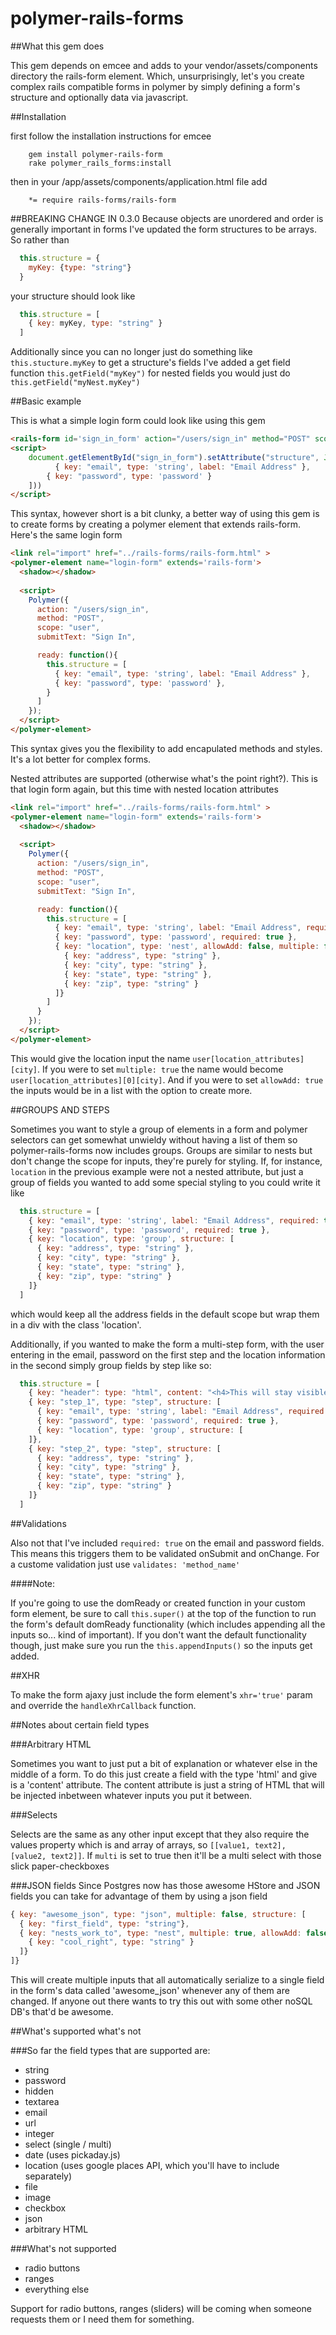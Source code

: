polymer-rails-forms
===================


##What this gem does

This gem depends on emcee and adds to your vendor/assets/components directory
the rails-form element. Which, unsurprisingly, let's you create complex rails compatible 
forms in polymer by simply defining a form's structure and optionally data via 
javascript. 

##Installation

first follow the installation instructions for emcee

```
	gem install polymer-rails-form
	rake polymer_rails_forms:install
```

then in your /app/assets/components/application.html file add

```
	*= require rails-forms/rails-form
```

##BREAKING CHANGE IN 0.3.0
Because objects are unordered and order is generally important in forms I've updated 
the form structures to be arrays. So rather than 

```javascript
  this.structure = {
    myKey: {type: "string"}
  }
``` 

your structure should look like

```javascript
  this.structure = [
    { key: myKey, type: "string" }
  ]
```
Additionally since you can no longer just do something like ```this.stucture.myKey``` to get a 
structure's fields I've added a get field function ```this.getField("myKey")``` for nested fields
you would just do ```this.getField("myNest.myKey")```

##Basic example

This is what a simple login form could look like using this gem

```html
<rails-form id='sign_in_form' action="/users/sign_in" method="POST" scope="user" submitText="Sign In"></rails-form>
<script>
	document.getElementById("sign_in_form").setAttribute("structure", JSON.stringify([
		  { key: "email", type: 'string', label: "Email Address" },
    	{ key: "password", type: 'password' }
    ]))
</script>
```

This syntax, however short is a bit clunky, a better way of using this gem is to create forms by creating a 
polymer element that extends rails-form. Here's the same login form


```html
<link rel="import" href="../rails-forms/rails-form.html" >
<polymer-element name="login-form" extends='rails-form'>
  <shadow></shadow>
  
  <script>
    Polymer({
      action: "/users/sign_in",
      method: "POST",
      scope: "user",
      submitText: "Sign In",

      ready: function(){
        this.structure = [
          { key: "email", type: 'string', label: "Email Address" },
          { key: "password", type: 'password' },
        }               
      ]
    });
  </script>
</polymer-element>
```

This syntax gives you the flexibility to add encapulated methods and styles. It's a lot 
better for complex forms. 

Nested attributes are supported (otherwise what's the point right?). This is that login form 
again, but this time with nested location attributes

```html
<link rel="import" href="../rails-forms/rails-form.html" >
<polymer-element name="login-form" extends='rails-form'>
  <shadow></shadow>
  
  <script>
    Polymer({
      action: "/users/sign_in",
      method: "POST",
      scope: "user",
      submitText: "Sign In",

      ready: function(){
        this.structure = [
          { key: "email", type: 'string', label: "Email Address", required: true },
          { key: "password", type: 'password', required: true },
          { key: "location", type: 'nest', allowAdd: false, multiple: false, structure: [
            { key: "address", type: "string" },
            { key: "city", type: "string" },
            { key: "state", type: "string" },
            { key: "zip", type: "string" }
          ]}
        ]            
      }
    });
  </script>
</polymer-element>
```

This would give the location input the name ```user[location_attributes][city]```. If you were 
to set ```multiple: true``` the name would become ```user[location_attributes][0][city]```. And if 
you were to set ```allowAdd: true``` the inputs would be in a list with the option to create more. 


##GROUPS AND STEPS

Sometimes you want to style a group of elements in a form and polymer selectors can get somewhat 
unwieldy without having a list of them so polymer-rails-forms now includes groups. Groups are similar to 
nests but don't change the scope for inputs, they're purely for styling. If, for instance, ```location```
in the previous example were not a nested attribute, but just a group of fields you wanted to add some special
styling to you could write it like

```javascript
  this.structure = [
    { key: "email", type: 'string', label: "Email Address", required: true },
    { key: "password", type: 'password', required: true },
    { key: "location", type: 'group', structure: [
      { key: "address", type: "string" },
      { key: "city", type: "string" },
      { key: "state", type: "string" },
      { key: "zip", type: "string" }
    ]}
  ]
```

which would keep all the address fields in the default scope but wrap them in a div with the class 'location'.

Additionally, if you wanted to make the form a multi-step form, with the user entering in the email, password 
on the first step and the location information in the second simply group fields by step like so:

```javascript
  this.structure = [
    { key: "header": type: "html", content: "<h4>This will stay visible because it's outside of the steps</h4>" },
    { key: "step_1", type: "step", structure: [
      { key: "email", type: 'string', label: "Email Address", required: true },
      { key: "password", type: 'password', required: true },
      { key: "location", type: 'group', structure: [
    ]},
    { key: "step_2", type: "step", structure: [
      { key: "address", type: "string" },
      { key: "city", type: "string" },
      { key: "state", type: "string" },
      { key: "zip", type: "string" }
    ]}
  ]
```

##Validations

Also not that I've included ```required: true``` on the email and password fields. This means this triggers
them to be validated onSubmit and onChange. For a custome validation just use ```validates: 'method_name'```

####Note:

If you're going to use the domReady or created function in your custom form element, be sure to call
```this.super()``` at the top of the function to run the form's default domReady functionality 
(which includes appending all the inputs so... kind of important). If you don't want the default 
functionality though, just make sure you run the ```this.appendInputs()``` so the inputs get added. 

##XHR

To make the form ajaxy just include the form element's ```xhr='true'``` param 
and override the ```handleXhrCallback``` function. 

##Notes about certain field types

###Arbitrary HTML

Sometimes you want to just put a bit of explanation or whatever else in the middle of a form. To
do this just create a field with the type 'html' and give is a 'content' attribute. The content attribute is 
just a string of HTML that will be injected inbetween whatever inputs you put it between. 

###Selects

Selects are the same as any other input except that they also require the values property which is and array of 
arrays, so ```[[value1, text2], [value2, text2]]```. If ```multi``` is set to true then it'll be a multi select 
with those slick paper-checkboxes

###JSON fields
Since Postgres now has those awesome HStore and JSON fields you can take for advantage of them by using a json field 

```javascript
{ key: "awesome_json", type: "json", multiple: false, structure: [
  { key: "first_field", type: "string"},
  { key: "nests_work_to", type: "nest", multiple: true, allowAdd: false, structure: [
    { key: "cool_right", type: "string" }
  ]}
]} 
```
This will create multiple inputs that all automatically serialize to a single field in the form's data called 
'awesome_json' whenever any of them are changed. If anyone out there wants to try this out with some other noSQL 
DB's that'd be awesome.


##What's supported what's not

###So far the field types that are supported are:

* string
* password
* hidden
* textarea
* email
* url
* integer
* select (single / multi)
* date (uses pickaday.js)
* location (uses google places API, which you'll have to include separately)
* file 
* image 
* checkbox
* json 
* arbitrary HTML

###What's not supported 

* radio buttons
* ranges
* everything else

Support for radio buttons, ranges (sliders) will be coming when someone requests them or I
need them for something.  

